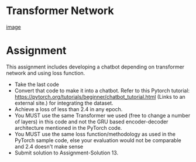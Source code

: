# Transformer Network
[image](https://blog.scaleway.com/content/images/2019/08/transformer2.jpg)

# Assignment

This assignment includes developing a chatbot depending on transformer network and using loss function.
- Take the last code 
- Convert that code to make it into a chatbot. Refer to this Pytorch tutorial: https://pytorch.org/tutorials/beginner/chatbot_tutorial.html (Links to an external site.) for integrating the dataset. 
- Achieve a loss of less than 2.4 in any epoch. 
- You MUST use the same Transformer we used (free to change a number of layers) in this code and not the GRU based encoder-decoder architecture mentioned in the PyTorch code. 
- You MUST use the same loss function/methodology as used in the PyTorch sample code, else your evaluation would not be comparable and 2.4 doesn't make sense 
- Submit solution to Assignment-Solution 13. 

